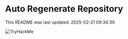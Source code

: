 # Auto Regenerate Repository

This README was last updated: 2025-02-21 09:34:39

 ![TryHackMe](https://tryhackme.com/badge/533634)